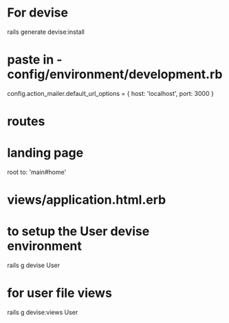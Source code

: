 # For devise 

rails generate devise:install


# paste in - config/environment/development.rb

config.action_mailer.default_url_options = { host: 'localhost', port: 3000 }

# routes
# landing page
root to: 'main#home'

# views/application.html.erb
<!-- #devise -->
<!-- <p class="notice" id="green"><%= notice %></p> -->
<!-- <p class="alert" id="red"><%= alert %></p> -->

# to setup the User devise environment
rails g devise User

# for user file views
rails g devise:views User